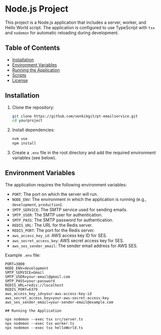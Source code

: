 # Node.js Project

This project is a Node.js application that includes a server, worker, and Hello World script. The application is configured to use TypeScript with `tsx` and `nodemon` for automatic reloading during development.

## Table of Contents

- [Installation](#installation)
- [Environment Variables](#environment-variables)
- [Running the Application](#running-the-application)
- [Scripts](#scripts)
- [License](#license)

## Installation

1. Clone the repository:

    ```bash
    git clone https://github.com/venkikgit/pt-emailservice.git
    cd yourproject
    ```

2. Install dependencies:

    ```bash
    nvm use
    npm install
    ```

3. Create a `.env` file in the root directory and add the required environment variables (see below).

## Environment Variables

The application requires the following environment variables:

- `PORT`: The port on which the server will run.
- `NODE_ENV`: The environment in which the application is running (e.g., `development`, `production`).
- `SMTP_SERVICE`: The SMTP service used for sending emails.
- `SMTP_USER`: The SMTP user for authentication.
- `SMTP_PASS`: The SMTP password for authentication.
- `REDIS_URL`: The URL for the Redis server.
- `REDIS_PORT`: The port for the Redis server.
- `aws_access_key_id`: AWS access key ID for SES.
- `aws_secret_access_key`: AWS secret access key for SES.
- `aws_ses_sender_email`: The sender email address for AWS SES.

Example `.env` file:

```env
PORT=3000
NODE_ENV=development
SMTP_SERVICE=Gmail
SMTP_USER=your-email@gmail.com
SMTP_PASS=your-password
REDIS_URL=redis://localhost
REDIS_PORT=6379
aws_access_key_id=your-aws-access-key-id
aws_secret_access_key=your-aws-secret-access-key
aws_ses_sender_email=your-sender-email@example.com

## Running the Application

npx nodemon --exec tsx src/server.ts
npx nodemon --exec tsx worker.ts
npx nodemon --exec tsx helloWorld.ts

